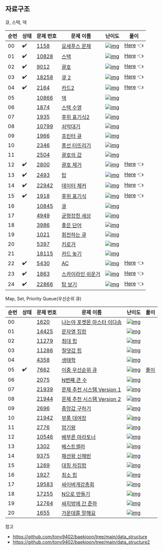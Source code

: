 ## 자료구조

큐, 스택, 덱


| 순번 | 상태 | 문제 번호 | 문제 이름 | 난이도 | 풀이 |
| ---- | ------- | ------- | -------- | ----- | ----- |
| 00   | ✔️         | [1158](https://www.acmicpc.net/problem/1158)   | [요세푸스 문제](https://www.acmicpc.net/problem/1158)     | [![img](https://camo.githubusercontent.com/89e322b0e2851dcacbc493e6d486138186a845da7f71f50b181a1993b9a4ea65/68747470733a2f2f7374617469632e736f6c7665642e61632f746965725f736d616c6c2f362e737667)](https://camo.githubusercontent.com/89e322b0e2851dcacbc493e6d486138186a845da7f71f50b181a1993b9a4ea65/68747470733a2f2f7374617469632e736f6c7665642e61632f746965725f736d616c6c2f362e737667) | [Here](./1158_요세푸스문제) 👈 |
| 01   | ✔️ | [10828](https://www.acmicpc.net/problem/10828) | [스택](https://www.acmicpc.net/problem/10828)             | [![img](https://camo.githubusercontent.com/64671b5a244ad70dc11665f1293bdde51747df3d9cd4bfe2c36b1e5e1a78872b/68747470733a2f2f7374617469632e736f6c7665642e61632f746965725f736d616c6c2f372e737667)](https://camo.githubusercontent.com/64671b5a244ad70dc11665f1293bdde51747df3d9cd4bfe2c36b1e5e1a78872b/68747470733a2f2f7374617469632e736f6c7665642e61632f746965725f736d616c6c2f372e737667) | [Here](./10828_스택) 👈 |
| 02   | ✔️ | [9012](https://www.acmicpc.net/problem/9012)   | [괄호](https://www.acmicpc.net/problem/9012)              | [![img](https://camo.githubusercontent.com/64671b5a244ad70dc11665f1293bdde51747df3d9cd4bfe2c36b1e5e1a78872b/68747470733a2f2f7374617469632e736f6c7665642e61632f746965725f736d616c6c2f372e737667)](https://camo.githubusercontent.com/64671b5a244ad70dc11665f1293bdde51747df3d9cd4bfe2c36b1e5e1a78872b/68747470733a2f2f7374617469632e736f6c7665642e61632f746965725f736d616c6c2f372e737667) | [Here](./9012_괄호) 👈 |
| 03   | ✔️ | [18258](https://www.acmicpc.net/problem/18258) | [큐 2](https://www.acmicpc.net/problem/18258)             | [![img](https://camo.githubusercontent.com/64671b5a244ad70dc11665f1293bdde51747df3d9cd4bfe2c36b1e5e1a78872b/68747470733a2f2f7374617469632e736f6c7665642e61632f746965725f736d616c6c2f372e737667)](https://camo.githubusercontent.com/64671b5a244ad70dc11665f1293bdde51747df3d9cd4bfe2c36b1e5e1a78872b/68747470733a2f2f7374617469632e736f6c7665642e61632f746965725f736d616c6c2f372e737667) | [Here](./18258_큐2) 👈 |
| 04   | ✔️ | [2164](https://www.acmicpc.net/problem/2164)   | [카드2](https://www.acmicpc.net/problem/2164)             | [![img](https://camo.githubusercontent.com/64671b5a244ad70dc11665f1293bdde51747df3d9cd4bfe2c36b1e5e1a78872b/68747470733a2f2f7374617469632e736f6c7665642e61632f746965725f736d616c6c2f372e737667)](https://camo.githubusercontent.com/64671b5a244ad70dc11665f1293bdde51747df3d9cd4bfe2c36b1e5e1a78872b/68747470733a2f2f7374617469632e736f6c7665642e61632f746965725f736d616c6c2f372e737667) | [Here](./2164_카드2) 👈 |
| 05   |          | [10866](https://www.acmicpc.net/problem/10866) | [덱](https://www.acmicpc.net/problem/10866)               | [![img](https://camo.githubusercontent.com/64671b5a244ad70dc11665f1293bdde51747df3d9cd4bfe2c36b1e5e1a78872b/68747470733a2f2f7374617469632e736f6c7665642e61632f746965725f736d616c6c2f372e737667)](https://camo.githubusercontent.com/64671b5a244ad70dc11665f1293bdde51747df3d9cd4bfe2c36b1e5e1a78872b/68747470733a2f2f7374617469632e736f6c7665642e61632f746965725f736d616c6c2f372e737667) |  |
| 06   |          | [1874](https://www.acmicpc.net/problem/1874)   | [스택 수열](https://www.acmicpc.net/problem/1874)         | [![img](https://camo.githubusercontent.com/627abdadaa6151e4ef8e6ef62f47e735acfcd7c04d75fa1d771cf166a06a7f42/68747470733a2f2f7374617469632e736f6c7665642e61632f746965725f736d616c6c2f382e737667)](https://camo.githubusercontent.com/627abdadaa6151e4ef8e6ef62f47e735acfcd7c04d75fa1d771cf166a06a7f42/68747470733a2f2f7374617469632e736f6c7665642e61632f746965725f736d616c6c2f382e737667) |  |
| 07   |          | [1935](https://www.acmicpc.net/problem/1935)   | [후위 표기식2](https://www.acmicpc.net/problem/1935)      | [![img](https://camo.githubusercontent.com/627abdadaa6151e4ef8e6ef62f47e735acfcd7c04d75fa1d771cf166a06a7f42/68747470733a2f2f7374617469632e736f6c7665642e61632f746965725f736d616c6c2f382e737667)](https://camo.githubusercontent.com/627abdadaa6151e4ef8e6ef62f47e735acfcd7c04d75fa1d771cf166a06a7f42/68747470733a2f2f7374617469632e736f6c7665642e61632f746965725f736d616c6c2f382e737667) |  |
| 08   |          | [10799](https://www.acmicpc.net/problem/10799) | [쇠막대기](https://www.acmicpc.net/problem/10799)         | [![img](https://camo.githubusercontent.com/627abdadaa6151e4ef8e6ef62f47e735acfcd7c04d75fa1d771cf166a06a7f42/68747470733a2f2f7374617469632e736f6c7665642e61632f746965725f736d616c6c2f382e737667)](https://camo.githubusercontent.com/627abdadaa6151e4ef8e6ef62f47e735acfcd7c04d75fa1d771cf166a06a7f42/68747470733a2f2f7374617469632e736f6c7665642e61632f746965725f736d616c6c2f382e737667) |  |
| 09   |          | [1966](https://www.acmicpc.net/problem/1966)   | [프린터 큐](https://www.acmicpc.net/problem/1966)         | [![img](https://camo.githubusercontent.com/627abdadaa6151e4ef8e6ef62f47e735acfcd7c04d75fa1d771cf166a06a7f42/68747470733a2f2f7374617469632e736f6c7665642e61632f746965725f736d616c6c2f382e737667)](https://camo.githubusercontent.com/627abdadaa6151e4ef8e6ef62f47e735acfcd7c04d75fa1d771cf166a06a7f42/68747470733a2f2f7374617469632e736f6c7665642e61632f746965725f736d616c6c2f382e737667) |  |
| 10   |          | [2346](https://www.acmicpc.net/problem/2346)   | [풍선 터뜨리기](https://www.acmicpc.net/problem/2346)     | [![img](https://camo.githubusercontent.com/627abdadaa6151e4ef8e6ef62f47e735acfcd7c04d75fa1d771cf166a06a7f42/68747470733a2f2f7374617469632e736f6c7665642e61632f746965725f736d616c6c2f382e737667)](https://camo.githubusercontent.com/627abdadaa6151e4ef8e6ef62f47e735acfcd7c04d75fa1d771cf166a06a7f42/68747470733a2f2f7374617469632e736f6c7665642e61632f746965725f736d616c6c2f382e737667) |  |
| 11   |          | [2504](https://www.acmicpc.net/problem/2504)   | [괄호의 값](https://www.acmicpc.net/problem/2504)         | [![img](https://camo.githubusercontent.com/e89e2c34907a70e2de81836b1d798391d56768998c197adccdb9ee1a71f75b9e/68747470733a2f2f7374617469632e736f6c7665642e61632f746965725f736d616c6c2f392e737667)](https://camo.githubusercontent.com/e89e2c34907a70e2de81836b1d798391d56768998c197adccdb9ee1a71f75b9e/68747470733a2f2f7374617469632e736f6c7665642e61632f746965725f736d616c6c2f392e737667) |  |
| 12   | ✔️ | [2800](https://www.acmicpc.net/problem/2800)   | [괄호 제거](https://www.acmicpc.net/problem/2800)         | [![img](https://camo.githubusercontent.com/7be7b7f2d5361871ef2ac500e420e83f1d9a425951dd33efa42068862e6b0bf3/68747470733a2f2f7374617469632e736f6c7665642e61632f746965725f736d616c6c2f31312e737667)](https://camo.githubusercontent.com/7be7b7f2d5361871ef2ac500e420e83f1d9a425951dd33efa42068862e6b0bf3/68747470733a2f2f7374617469632e736f6c7665642e61632f746965725f736d616c6c2f31312e737667) | [Here](./2800_괄호제거) 👈 |
| 13   | ✔️ | [2493](https://www.acmicpc.net/problem/2493)   | [탑](https://www.acmicpc.net/problem/2493)                | [![img](https://camo.githubusercontent.com/7be7b7f2d5361871ef2ac500e420e83f1d9a425951dd33efa42068862e6b0bf3/68747470733a2f2f7374617469632e736f6c7665642e61632f746965725f736d616c6c2f31312e737667)](https://camo.githubusercontent.com/7be7b7f2d5361871ef2ac500e420e83f1d9a425951dd33efa42068862e6b0bf3/68747470733a2f2f7374617469632e736f6c7665642e61632f746965725f736d616c6c2f31312e737667) | [Here](./2493_탑) 👈 |
| 14   | ✔️ | [22942](https://www.acmicpc.net/problem/22942) | [데이터 체커](https://www.acmicpc.net/problem/22942)      | [![img](https://camo.githubusercontent.com/7be7b7f2d5361871ef2ac500e420e83f1d9a425951dd33efa42068862e6b0bf3/68747470733a2f2f7374617469632e736f6c7665642e61632f746965725f736d616c6c2f31312e737667)](https://camo.githubusercontent.com/7be7b7f2d5361871ef2ac500e420e83f1d9a425951dd33efa42068862e6b0bf3/68747470733a2f2f7374617469632e736f6c7665642e61632f746965725f736d616c6c2f31312e737667) | [Here](./22942_데이터체커) 👈 |
| 15   | ✔️ | [1918](https://www.acmicpc.net/problem/1918)   | [후위 표기식](https://www.acmicpc.net/problem/1918)       | [![img](https://camo.githubusercontent.com/3cb34034a26a3aa15c63cb7fee8761debb21b0770fa48026449d7a3d00fbff79/68747470733a2f2f7374617469632e736f6c7665642e61632f746965725f736d616c6c2f31332e737667)](https://camo.githubusercontent.com/3cb34034a26a3aa15c63cb7fee8761debb21b0770fa48026449d7a3d00fbff79/68747470733a2f2f7374617469632e736f6c7665642e61632f746965725f736d616c6c2f31332e737667) | [Here](./1918_후위표기식) 👈 |
| 16   |           | [10845](https://www.acmicpc.net/problem/10845) | [큐](https://www.acmicpc.net/problem/10845)               | [![img](https://camo.githubusercontent.com/64671b5a244ad70dc11665f1293bdde51747df3d9cd4bfe2c36b1e5e1a78872b/68747470733a2f2f7374617469632e736f6c7665642e61632f746965725f736d616c6c2f372e737667)](https://camo.githubusercontent.com/64671b5a244ad70dc11665f1293bdde51747df3d9cd4bfe2c36b1e5e1a78872b/68747470733a2f2f7374617469632e736f6c7665642e61632f746965725f736d616c6c2f372e737667) |  |
| 17   |           | [4949](https://www.acmicpc.net/problem/4949)   | [균형잡힌 세상](https://www.acmicpc.net/problem/4949)     | [![img](https://camo.githubusercontent.com/64671b5a244ad70dc11665f1293bdde51747df3d9cd4bfe2c36b1e5e1a78872b/68747470733a2f2f7374617469632e736f6c7665642e61632f746965725f736d616c6c2f372e737667)](https://camo.githubusercontent.com/64671b5a244ad70dc11665f1293bdde51747df3d9cd4bfe2c36b1e5e1a78872b/68747470733a2f2f7374617469632e736f6c7665642e61632f746965725f736d616c6c2f372e737667) |  |
| 18   |           | [3986](https://www.acmicpc.net/problem/3986)   | [좋은 단어](https://www.acmicpc.net/problem/3986)         | [![img](https://camo.githubusercontent.com/64671b5a244ad70dc11665f1293bdde51747df3d9cd4bfe2c36b1e5e1a78872b/68747470733a2f2f7374617469632e736f6c7665642e61632f746965725f736d616c6c2f372e737667)](https://camo.githubusercontent.com/64671b5a244ad70dc11665f1293bdde51747df3d9cd4bfe2c36b1e5e1a78872b/68747470733a2f2f7374617469632e736f6c7665642e61632f746965725f736d616c6c2f372e737667) |  |
| 19   |           | [1021](https://www.acmicpc.net/problem/1021)   | [회전하는 큐](https://www.acmicpc.net/problem/1021)       | [![img](https://camo.githubusercontent.com/64671b5a244ad70dc11665f1293bdde51747df3d9cd4bfe2c36b1e5e1a78872b/68747470733a2f2f7374617469632e736f6c7665642e61632f746965725f736d616c6c2f372e737667)](https://camo.githubusercontent.com/64671b5a244ad70dc11665f1293bdde51747df3d9cd4bfe2c36b1e5e1a78872b/68747470733a2f2f7374617469632e736f6c7665642e61632f746965725f736d616c6c2f372e737667) |  |
| 20   |           | [5397](https://www.acmicpc.net/problem/5397)   | [키로거](https://www.acmicpc.net/problem/5397)            | [![img](https://camo.githubusercontent.com/627abdadaa6151e4ef8e6ef62f47e735acfcd7c04d75fa1d771cf166a06a7f42/68747470733a2f2f7374617469632e736f6c7665642e61632f746965725f736d616c6c2f382e737667)](https://camo.githubusercontent.com/627abdadaa6151e4ef8e6ef62f47e735acfcd7c04d75fa1d771cf166a06a7f42/68747470733a2f2f7374617469632e736f6c7665642e61632f746965725f736d616c6c2f382e737667) |  |
| 21   |           | [18115](https://www.acmicpc.net/problem/18115) | [카드 놓기](https://www.acmicpc.net/problem/18115)        | [![img](https://camo.githubusercontent.com/627abdadaa6151e4ef8e6ef62f47e735acfcd7c04d75fa1d771cf166a06a7f42/68747470733a2f2f7374617469632e736f6c7665642e61632f746965725f736d616c6c2f382e737667)](https://camo.githubusercontent.com/627abdadaa6151e4ef8e6ef62f47e735acfcd7c04d75fa1d771cf166a06a7f42/68747470733a2f2f7374617469632e736f6c7665642e61632f746965725f736d616c6c2f382e737667) |  |
| 22   | ✔️ | [5430](https://www.acmicpc.net/problem/5430)   | [AC](https://www.acmicpc.net/problem/5430)                | [![img](https://camo.githubusercontent.com/7be7b7f2d5361871ef2ac500e420e83f1d9a425951dd33efa42068862e6b0bf3/68747470733a2f2f7374617469632e736f6c7665642e61632f746965725f736d616c6c2f31312e737667)](https://camo.githubusercontent.com/7be7b7f2d5361871ef2ac500e420e83f1d9a425951dd33efa42068862e6b0bf3/68747470733a2f2f7374617469632e736f6c7665642e61632f746965725f736d616c6c2f31312e737667) | [Here](./5430_AC) 👈 |
| 23   | ✔️ | [1863](https://www.acmicpc.net/problem/1863)   | [스카이라인 쉬운거](https://www.acmicpc.net/problem/1863) | [![img](https://camo.githubusercontent.com/7be7b7f2d5361871ef2ac500e420e83f1d9a425951dd33efa42068862e6b0bf3/68747470733a2f2f7374617469632e736f6c7665642e61632f746965725f736d616c6c2f31312e737667)](https://camo.githubusercontent.com/7be7b7f2d5361871ef2ac500e420e83f1d9a425951dd33efa42068862e6b0bf3/68747470733a2f2f7374617469632e736f6c7665642e61632f746965725f736d616c6c2f31312e737667) | [Here](./1863_스카이라인쉬운거) 👈 |
| 24   | ✔️ | [22866](https://www.acmicpc.net/problem/22866) | [탑 보기](https://www.acmicpc.net/problem/22866)          | [![img](https://camo.githubusercontent.com/79013bf11c1e72844bc5d8a076d15a104573637a0cf520a2ae8e645c147b00b3/68747470733a2f2f7374617469632e736f6c7665642e61632f746965725f736d616c6c2f31322e737667)](https://camo.githubusercontent.com/79013bf11c1e72844bc5d8a076d15a104573637a0cf520a2ae8e645c147b00b3/68747470733a2f2f7374617469632e736f6c7665642e61632f746965725f736d616c6c2f31322e737667) | [Here](./22866_탑보기) 👈 |



Map, Set, Priority Queue(우선순위 큐)

| 순번 | 상태 | 문제 번호 | 문제 이름 | 난이도 | 풀이 |
| ---- | ------- | ------- | -------- | ----- | ----- |
| 00   |          | [1620](https://www.acmicpc.net/problem/1620)   | [나는야 포켓몬 마스터 이다솜](https://www.acmicpc.net/problem/1620) | [![img](https://camo.githubusercontent.com/64671b5a244ad70dc11665f1293bdde51747df3d9cd4bfe2c36b1e5e1a78872b/68747470733a2f2f7374617469632e736f6c7665642e61632f746965725f736d616c6c2f372e737667)](https://camo.githubusercontent.com/64671b5a244ad70dc11665f1293bdde51747df3d9cd4bfe2c36b1e5e1a78872b/68747470733a2f2f7374617469632e736f6c7665642e61632f746965725f736d616c6c2f372e737667) |  |
| 01   |          | [14425](https://www.acmicpc.net/problem/14425) | [문자열 집합](https://www.acmicpc.net/problem/14425)         | [![img](https://camo.githubusercontent.com/627abdadaa6151e4ef8e6ef62f47e735acfcd7c04d75fa1d771cf166a06a7f42/68747470733a2f2f7374617469632e736f6c7665642e61632f746965725f736d616c6c2f382e737667)](https://camo.githubusercontent.com/627abdadaa6151e4ef8e6ef62f47e735acfcd7c04d75fa1d771cf166a06a7f42/68747470733a2f2f7374617469632e736f6c7665642e61632f746965725f736d616c6c2f382e737667) |  |
| 02   |          | [11279](https://www.acmicpc.net/problem/11279) | [최대 힙](https://www.acmicpc.net/problem/11279)             | [![img](https://camo.githubusercontent.com/e89e2c34907a70e2de81836b1d798391d56768998c197adccdb9ee1a71f75b9e/68747470733a2f2f7374617469632e736f6c7665642e61632f746965725f736d616c6c2f392e737667)](https://camo.githubusercontent.com/e89e2c34907a70e2de81836b1d798391d56768998c197adccdb9ee1a71f75b9e/68747470733a2f2f7374617469632e736f6c7665642e61632f746965725f736d616c6c2f392e737667) |  |
| 03   |          | [11286](https://www.acmicpc.net/problem/11286) | [절댓값 힙](https://www.acmicpc.net/problem/11286)           | [![img](https://camo.githubusercontent.com/f9fbfc34970ea19a732149ee3f1afc3fcb96309a8d182ef157d724d6eefd1973/68747470733a2f2f7374617469632e736f6c7665642e61632f746965725f736d616c6c2f31302e737667)](https://camo.githubusercontent.com/f9fbfc34970ea19a732149ee3f1afc3fcb96309a8d182ef157d724d6eefd1973/68747470733a2f2f7374617469632e736f6c7665642e61632f746965725f736d616c6c2f31302e737667) |  |
| 04   |          | [4358](https://www.acmicpc.net/problem/4358)   | [생태학](https://www.acmicpc.net/problem/4358)               | [![img](https://camo.githubusercontent.com/f9fbfc34970ea19a732149ee3f1afc3fcb96309a8d182ef157d724d6eefd1973/68747470733a2f2f7374617469632e736f6c7665642e61632f746965725f736d616c6c2f31302e737667)](https://camo.githubusercontent.com/f9fbfc34970ea19a732149ee3f1afc3fcb96309a8d182ef157d724d6eefd1973/68747470733a2f2f7374617469632e736f6c7665642e61632f746965725f736d616c6c2f31302e737667) |  |
| 05   | ✔️ | [7662](https://www.acmicpc.net/problem/7662)   | [이중 우선순위 큐](https://www.acmicpc.net/problem/7662)     | [![img](https://camo.githubusercontent.com/7be7b7f2d5361871ef2ac500e420e83f1d9a425951dd33efa42068862e6b0bf3/68747470733a2f2f7374617469632e736f6c7665642e61632f746965725f736d616c6c2f31312e737667)](https://camo.githubusercontent.com/7be7b7f2d5361871ef2ac500e420e83f1d9a425951dd33efa42068862e6b0bf3/68747470733a2f2f7374617469632e736f6c7665642e61632f746965725f736d616c6c2f31312e737667) | [풀이](./7662_이중우선순위큐) |
| 06   |        | [2075](https://www.acmicpc.net/problem/2075)   | [N번째 큰 수](https://www.acmicpc.net/problem/2075)          | [![img](https://camo.githubusercontent.com/7be7b7f2d5361871ef2ac500e420e83f1d9a425951dd33efa42068862e6b0bf3/68747470733a2f2f7374617469632e736f6c7665642e61632f746965725f736d616c6c2f31312e737667)](https://camo.githubusercontent.com/7be7b7f2d5361871ef2ac500e420e83f1d9a425951dd33efa42068862e6b0bf3/68747470733a2f2f7374617469632e736f6c7665642e61632f746965725f736d616c6c2f31312e737667) |                               |
| 07   |          | [21939](https://www.acmicpc.net/problem/21939) | [문제 추천 시스템 Version 1](https://www.acmicpc.net/problem/21939) | [![img](https://camo.githubusercontent.com/79013bf11c1e72844bc5d8a076d15a104573637a0cf520a2ae8e645c147b00b3/68747470733a2f2f7374617469632e736f6c7665642e61632f746965725f736d616c6c2f31322e737667)](https://camo.githubusercontent.com/79013bf11c1e72844bc5d8a076d15a104573637a0cf520a2ae8e645c147b00b3/68747470733a2f2f7374617469632e736f6c7665642e61632f746965725f736d616c6c2f31322e737667) |  |
| 08   | ️         | [21944](https://www.acmicpc.net/problem/21944) | [문제 추천 시스템 Version 2](https://www.acmicpc.net/problem/21944) | [![img](https://camo.githubusercontent.com/3cb34034a26a3aa15c63cb7fee8761debb21b0770fa48026449d7a3d00fbff79/68747470733a2f2f7374617469632e736f6c7665642e61632f746965725f736d616c6c2f31332e737667)](https://camo.githubusercontent.com/3cb34034a26a3aa15c63cb7fee8761debb21b0770fa48026449d7a3d00fbff79/68747470733a2f2f7374617469632e736f6c7665642e61632f746965725f736d616c6c2f31332e737667) |  |
| 09   | ️         | [2696](https://www.acmicpc.net/problem/2696)   | [중앙값 구하기](https://www.acmicpc.net/problem/2696)        | [![img](https://camo.githubusercontent.com/4cffb9a6e3ae53620b45b31262137dd89cb2b34589b643ba1a7aee9b78e22dab/68747470733a2f2f7374617469632e736f6c7665642e61632f746965725f736d616c6c2f31342e737667)](https://camo.githubusercontent.com/4cffb9a6e3ae53620b45b31262137dd89cb2b34589b643ba1a7aee9b78e22dab/68747470733a2f2f7374617469632e736f6c7665642e61632f746965725f736d616c6c2f31342e737667) |  |
| 10   | ️         | [21942](https://www.acmicpc.net/problem/21942) | [부품 대여장](https://www.acmicpc.net/problem/21942)         | [![img](https://camo.githubusercontent.com/4cffb9a6e3ae53620b45b31262137dd89cb2b34589b643ba1a7aee9b78e22dab/68747470733a2f2f7374617469632e736f6c7665642e61632f746965725f736d616c6c2f31342e737667)](https://camo.githubusercontent.com/4cffb9a6e3ae53620b45b31262137dd89cb2b34589b643ba1a7aee9b78e22dab/68747470733a2f2f7374617469632e736f6c7665642e61632f746965725f736d616c6c2f31342e737667) |  |
| 11   |           | [2776](https://www.acmicpc.net/problem/2776)   | [암기왕](https://www.acmicpc.net/problem/2776)               | [![img](https://camo.githubusercontent.com/64671b5a244ad70dc11665f1293bdde51747df3d9cd4bfe2c36b1e5e1a78872b/68747470733a2f2f7374617469632e736f6c7665642e61632f746965725f736d616c6c2f372e737667)](https://camo.githubusercontent.com/64671b5a244ad70dc11665f1293bdde51747df3d9cd4bfe2c36b1e5e1a78872b/68747470733a2f2f7374617469632e736f6c7665642e61632f746965725f736d616c6c2f372e737667) |  |
| 12   |           | [10546](https://www.acmicpc.net/problem/10546) | [배부른 마라토너](https://www.acmicpc.net/problem/10546)     | [![img](https://camo.githubusercontent.com/64671b5a244ad70dc11665f1293bdde51747df3d9cd4bfe2c36b1e5e1a78872b/68747470733a2f2f7374617469632e736f6c7665642e61632f746965725f736d616c6c2f372e737667)](https://camo.githubusercontent.com/64671b5a244ad70dc11665f1293bdde51747df3d9cd4bfe2c36b1e5e1a78872b/68747470733a2f2f7374617469632e736f6c7665642e61632f746965725f736d616c6c2f372e737667) |  |
| 13   |           | [1302](https://www.acmicpc.net/problem/1302)   | [베스트셀러](https://www.acmicpc.net/problem/1302)           | [![img](https://camo.githubusercontent.com/64671b5a244ad70dc11665f1293bdde51747df3d9cd4bfe2c36b1e5e1a78872b/68747470733a2f2f7374617469632e736f6c7665642e61632f746965725f736d616c6c2f372e737667)](https://camo.githubusercontent.com/64671b5a244ad70dc11665f1293bdde51747df3d9cd4bfe2c36b1e5e1a78872b/68747470733a2f2f7374617469632e736f6c7665642e61632f746965725f736d616c6c2f372e737667) |  |
| 14   |           | [9375](https://www.acmicpc.net/problem/9375)   | [패션왕 신해빈](https://www.acmicpc.net/problem/9375)        | [![img](https://camo.githubusercontent.com/627abdadaa6151e4ef8e6ef62f47e735acfcd7c04d75fa1d771cf166a06a7f42/68747470733a2f2f7374617469632e736f6c7665642e61632f746965725f736d616c6c2f382e737667)](https://camo.githubusercontent.com/627abdadaa6151e4ef8e6ef62f47e735acfcd7c04d75fa1d771cf166a06a7f42/68747470733a2f2f7374617469632e736f6c7665642e61632f746965725f736d616c6c2f382e737667) |  |
| 15   |           | [1269](https://www.acmicpc.net/problem/1269)   | [대칭 차집합](https://www.acmicpc.net/problem/1269)          | [![img](https://camo.githubusercontent.com/627abdadaa6151e4ef8e6ef62f47e735acfcd7c04d75fa1d771cf166a06a7f42/68747470733a2f2f7374617469632e736f6c7665642e61632f746965725f736d616c6c2f382e737667)](https://camo.githubusercontent.com/627abdadaa6151e4ef8e6ef62f47e735acfcd7c04d75fa1d771cf166a06a7f42/68747470733a2f2f7374617469632e736f6c7665642e61632f746965725f736d616c6c2f382e737667) |  |
| 16   |           | [1927](https://www.acmicpc.net/problem/1927)   | [최소 힙](https://www.acmicpc.net/problem/1927)              | [![img](https://camo.githubusercontent.com/f9fbfc34970ea19a732149ee3f1afc3fcb96309a8d182ef157d724d6eefd1973/68747470733a2f2f7374617469632e736f6c7665642e61632f746965725f736d616c6c2f31302e737667)](https://camo.githubusercontent.com/f9fbfc34970ea19a732149ee3f1afc3fcb96309a8d182ef157d724d6eefd1973/68747470733a2f2f7374617469632e736f6c7665642e61632f746965725f736d616c6c2f31302e737667) |  |
| 17   |           | [19583](https://www.acmicpc.net/problem/19583) | [싸이버개강총회](https://www.acmicpc.net/problem/19583)      | [![img](https://camo.githubusercontent.com/f9fbfc34970ea19a732149ee3f1afc3fcb96309a8d182ef157d724d6eefd1973/68747470733a2f2f7374617469632e736f6c7665642e61632f746965725f736d616c6c2f31302e737667)](https://camo.githubusercontent.com/f9fbfc34970ea19a732149ee3f1afc3fcb96309a8d182ef157d724d6eefd1973/68747470733a2f2f7374617469632e736f6c7665642e61632f746965725f736d616c6c2f31302e737667) |  |
| 18   |           | [17255](https://www.acmicpc.net/problem/17255) | [N으로 만들기](https://www.acmicpc.net/problem/17255)        | [![img](https://camo.githubusercontent.com/79013bf11c1e72844bc5d8a076d15a104573637a0cf520a2ae8e645c147b00b3/68747470733a2f2f7374617469632e736f6c7665642e61632f746965725f736d616c6c2f31322e737667)](https://camo.githubusercontent.com/79013bf11c1e72844bc5d8a076d15a104573637a0cf520a2ae8e645c147b00b3/68747470733a2f2f7374617469632e736f6c7665642e61632f746965725f736d616c6c2f31322e737667) |  |
| 19   |           | [12764](https://www.acmicpc.net/problem/12764) | [싸지방에 간 준하](https://www.acmicpc.net/problem/12764)    | [![img](https://camo.githubusercontent.com/3cb34034a26a3aa15c63cb7fee8761debb21b0770fa48026449d7a3d00fbff79/68747470733a2f2f7374617469632e736f6c7665642e61632f746965725f736d616c6c2f31332e737667)](https://camo.githubusercontent.com/3cb34034a26a3aa15c63cb7fee8761debb21b0770fa48026449d7a3d00fbff79/68747470733a2f2f7374617469632e736f6c7665642e61632f746965725f736d616c6c2f31332e737667) |  |
| 20   |           | [1655](https://www.acmicpc.net/problem/1655)   | [가운데를 말해요](https://www.acmicpc.net/problem/1655)      | [![img](https://camo.githubusercontent.com/4cffb9a6e3ae53620b45b31262137dd89cb2b34589b643ba1a7aee9b78e22dab/68747470733a2f2f7374617469632e736f6c7665642e61632f746965725f736d616c6c2f31342e737667)](https://camo.githubusercontent.com/4cffb9a6e3ae53620b45b31262137dd89cb2b34589b643ba1a7aee9b78e22dab/68747470733a2f2f7374617469632e736f6c7665642e61632f746965725f736d616c6c2f31342e737667) |  |





참고

- https://github.com/tony9402/baekjoon/tree/main/data_structure
- https://github.com/tony9402/baekjoon/tree/main/data_structure2

